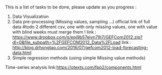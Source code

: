 This is a list of tasks to be done, please update as you progress : 

  1. Data Visualization
  2. Data pre-processing (Missing values, sampling ...)
    official link of full data 
    #todo 2 different csv, one with only missing values, one with value with blind weeks
    must merge them ! 
    link : https://www.dropbox.com/s/epj9b57eivn79j7/GEFCom2012.zip?dl=0&file_subpath=%2FGEFCOM2012_Data%2FLoad
    link : http://blog.drhongtao.com/2016/07/gefcom2012-load-forecasting-data.html
  3. Simple regression methods (using simple Missing value methods)

Time-series analysis
link:https://otexts.com/fpp2/components.html
